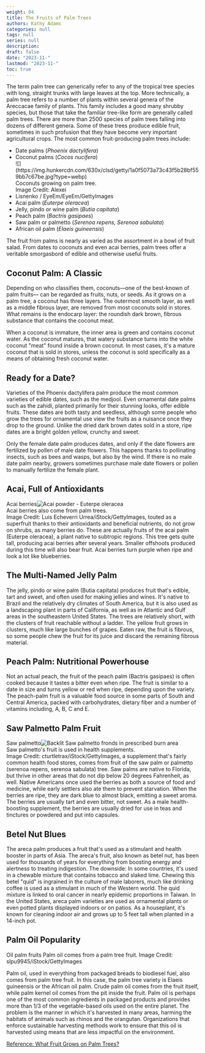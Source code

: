 ```yaml
---
weight: 04
title: The Fruits of Palm Trees
authors: Kathy Adams
categories: null
tags: null
series: null
description: 
draft: false
date: "2023-11-"
lastmod: "2023-11-"
toc: true
---
```


<!--more-->

The term palm tree can generically refer to any of the tropical tree species with long, straight trunks with large leaves at the top. More technically, a palm tree refers to a number of plants within several genera of the Areccacae family of plants. This family includes a good many shrubby species, but those that take the familiar tree-like form are generally called palm trees. There are more than 2500 species of palm trees falling into dozens of different genera. Some of these trees produce edible fruit, sometimes in such profusion that they have become very important agricultural crops. The most common fruit-producing palm trees include:

<ul>
<li>Date palms (<i>Phoenix dactylifera</i>)</li>
<li>Coconut palms (<i>Cocos nucifera</i>)</li><label for="coconut" class="margin-toggle sidenote-number"></label><span class="sidenote">![](https://img.hunkercdn.com/630x/clsd/getty/1a0f5073a73c43f5b28bf559bb7c67be.jpg?type=webp)<br>Coconuts growing on palm tree.<br>Image Credit: Alexei <li>Lisnenko / EyeEm/EyeEm/GettyImages </span>
<li>Acai palm (<i>Euterpe oleracea</i>)</li>
<li>Jelly, pindo or wine palm (<i>Butia capitata</i>)</li>
<li>Peach palm (<i>Bactris gasipaes</i>)</li>
<li>Saw palm or palmetto (<i>Serenoa repens, Serenoa sabulata</i>)</li>
<li>African oil palm (<i>Elaeis guineensis</i>)</li>
</ul>

The fruit from palms is nearly as varied as the assortment in a bowl of fruit salad. From dates to coconuts and even acai berries, palm trees offer a veritable smorgasbord of edible and otherwise useful fruits.

## Coconut Palm: A Classic

Depending on who classifies them, coconuts—one of the best-known of palm fruits— can be regarded as fruits, nuts, or seeds. As it grows on a palm tree, a coconut has three layers. The outermost smooth layer, as well as a middle fibrous layer, are removed from most coconuts sold in stores. What remains is the endocarp layer: the roundish dark brown, fibrous substance that contains the coconut meat.

When a coconut is immature, the inner area is green and contains coconut water. As the coconut matures, that watery substance turns into the white coconut "meat" found inside a brown coconut. In most cases, it's a mature coconut that is sold in stores, unless the coconut is sold specifically as a means of obtaining fresh coconut water.

## Ready for a Date?

Varieties of the Phoenix dactylifera palm produce the most common varieties of edible dates, such as the medjool. Even ornamental date palms such as the zahidi, planted primarily for their stunning looks, offer edible fruits. These dates are both tasty and seedless, although some people who grow the trees for ornamental use view the fruits as a nuisance once they drop to the ground. Unlike the dried dark brown dates sold in a store, ripe dates are a bright golden yellow, crunchy and sweet.


Only the female date palm produces dates, and only if the date flowers are fertilized by pollen of male date flowers. This happens thanks to pollinating insects, such as bees and wasps, but also by the wind. If there is no male date palm nearby, growers sometimes purchase male date flowers or pollen to manually fertilize the female plant.

## Acai, Full of Antioxidants

Acai berries<label for="" class="margin-toggle sidenote-number"></label><span class="sidenote">![Acai powder - Euterpe oleracea](https://img.hunkercdn.com/630x/clsd/getty/5ebff98f36a741f1b9b2846ccc46c2ab.jpg?type=webp)<br>Acai berries also come from palm trees.<br>Image Credit: Luis Echeverri Urrea/iStock/GettyImages</span>, touted as a superfruit thanks to their antioxidants and beneficial nutrients, do not grow on shrubs, as many berries do. These are actually fruits of the acai palm (Euterpe oleracea), a plant native to subtropic regions. This tree gets quite tall, producing acai berries after several years. Smaller offshoots produced during this time will also bear fruit. Acai berries turn purple when ripe and look a lot like blueberries.

## The Multi-Named Jelly Palm

The jelly, pindo or wine palm (Butia capitata) produces fruit that's edible, tart and sweet, and often used for making jellies and wines. It's native to Brazil and the relatively dry climates of South America, but it is also used as a landscaping plant in parts of California, as well as in Atlantic and Gulf areas in the southeastern United States. The trees are relatively short, with the clusters of fruit reachable without a ladder. The yellow fruit grows in clusters, much like large bunches of grapes. Eaten raw, the fruit is fibrous, so some people chew the fruit for its juice and discard the remaining fibrous material.

## Peach Palm: Nutritional Powerhouse

Not an actual peach, the fruit of the peach palm (Bactris gasipaes) is often cooked because it tastes a bitter even when ripe. The fruit is similar to a date in size and turns yellow or red when ripe, depending upon the variety. The peach-palm fruit is a valuable food source in some parts of South and Central America, packed with carbohydrates, dietary fiber and a number of vitamins including, A, B, C and E.


## Saw Palmetto Palm Fruit

Saw palmetto<label for="saw" class="margin-toggle sidenote-number"></label><span class="sidenote">![Backlit Saw palmetto fronds in prescribed burn area](https://img.hunkercdn.com/630x/clsd/getty/bdb5e17278ca4cf3a4b582c2b0a0a5e2.jpg?type=webp)<br>Saw palmetto's fruit is used in health supplements.<br>Image Credit: cturtletrax/iStock/GettyImages</span>, a supplement that's fairly common health food stores, comes from fruit of the saw palm or palmetto (serenoa repens, serenoa sabulata) tree. Saw palms are native to Florida, but thrive in other areas that do not dip below 20 degrees Fahrenheit, as well. Native Americans once used the berries as both a source of food and medicine, while early settlers also ate them to prevent starvation. When the berries are ripe, they are dark blue to almost black, emitting a sweet aroma. The berries are usually tart and even bitter, not sweet. As a male health-boosting supplement, the berries are usually dried for use in teas and tinctures or powdered and put into capsules.


## Betel Nut Blues

The areca palm produces a fruit that's used as a stimulant and health booster in parts of Asia. The areca's fruit, also known as betel nut, has been used for thousands of years for everything from boosting energy and alertness to treating indigestion. The downside: In some countries, it's used in a chewable mixture that contains tobacco and slaked lime. Chewing this betel "quid" is ingrained in the culture of male laborers, much like drinking coffee is used as a stimulant in much of the Western world. The quid mixture is linked to oral cancer in nearly epidemic proportions in Taiwan. In the United States, areca palm varieties are used as ornamental plants or even potted plants displayed indoors or on patios. As a houseplant, it's known for cleaning indoor air and grows up to 5 feet tall when planted in a 14-inch pot.


## Palm Oil Popularity
Oil palm fruits
Palm oil comes from a palm tree fruit.
Image Credit: slpu9945/iStock/GettyImages

Palm oil, used in everything from packaged breads to biodiesel fuel, also comes from palm tree fruit. In this case, the palm tree variety is Elaeis guineensis or the African oil palm. Crude palm oil comes from the fruit itself, while palm kernel oil comes from the pit inside the fruit. Palm oil is perhaps one of the most common ingredients in packaged products and provides more than 1/3 of the vegetable-based oils used on the entire planet. The problem is the manner in which it's harvested in many areas, harming the habitats of animals such as rhinos and the orangutan. Organizations that enforce sustainable harvesting methods work to ensure that this oil is harvested using means that are less impactful on the environment.



<a href = "https://www.hunker.com/12403072/are-palm-tree-seeds-toxic" target="_blank" rel="noopener noreferrer">Reference: What Fruit Grows on Palm Trees? </a>
